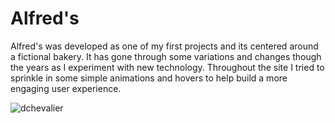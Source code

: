 # Alfred's

Alfred's was developed as one of my first projects and its centered around a fictional bakery. It has gone through some variations and changes though the years as I experiment with new technology. Throughout the site I tried to sprinkle in some simple animations and hovers to help build a more engaging user experience. 

![dchevalier](https://dchevalier.io/src/assets/screenshots/alfreds-screen.png)
